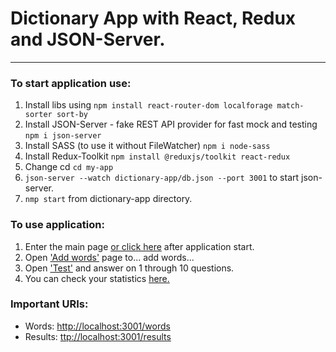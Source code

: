 <h1> Dictionary App with React, Redux and JSON-Server. </h1>
<hr>
<h3>To start application use:</h3>
<ol>
<li> Install libs using <code>npm install react-router-dom localforage match-sorter sort-by</code></li>
<li> Install JSON-Server - fake REST API provider for fast mock and testing <code>npm i json-server</code> </li>
<li> Install SASS (to use it without FileWatcher) <code>npm i node-sass</code> </li>
<li> Install Redux-Toolkit <code>npm install @reduxjs/toolkit react-redux</code> </li>
<li> Change cd <code>cd my-app</code> </li>
<li> <code>json-server --watch dictionary-app/db.json --port 3001</code> to start json-server. </li>
<li> <code>nmp start</code> from dictionary-app directory. </li>
</ol>
<h3>To use application:</h3>
<ol>
<li> Enter the main page <a href="http://localhost:3000/">or click here</a> after application start.</li>
<li> Open <a href="http://localhost:3000/add_words">'Add words'</a> page to... add words... </li>
<li> Open <a href="http://localhost:3000/test">'Test'</a> and answer on 1 through 10 questions. </li>
<li> You can check your statistics <a href="http://localhost:3000/stats">here.</a> </li>
</ol>
<h3>Important URIs:</h3>
<ul>
<li>Words: <a href="http://localhost:3001/words">http://localhost:3001/words</a></li>
<li>Results: <a href="http://localhost:3001/results">ttp://localhost:3001/results</a></li>
</ul>
